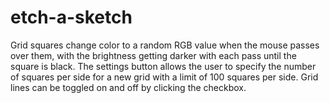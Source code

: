 # etch-a-sketch

Grid squares change color to a random RGB value when the mouse passes over them, with the brightness getting darker with each pass until the square is black. The settings button allows the user to specify the number of squares per side for a new grid with a limit of 100 squares per side. Grid lines can be toggled on and off by clicking the checkbox.
